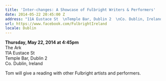 ```yaml
---
title: 'Inter-changes: A Showcase of Fulbright Writers & Performers'
date: 2014-05-22 20:45:00 Z
address: "11A Eustace St  \nTemple Bar, Dublin 2  \nCo. Dublin, Ireland"
url: https://www.facebook.com/FulbrightIreland
locale: Dublin
---
```


**Thursday, May 22, 2014 at 4:45pm**  
The Ark  
11A Eustace St  
Temple Bar, Dublin 2  
Co. Dublin, Ireland  

Tom will give a reading with other Fulbright artists and performers.

